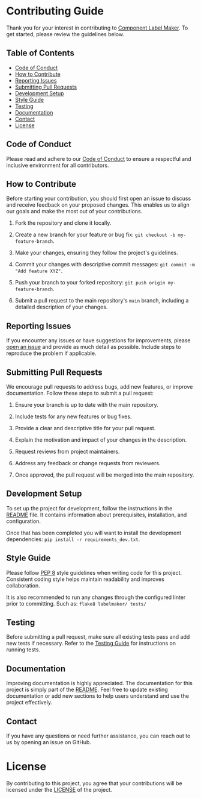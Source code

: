 
# Contributing Guide

Thank you for your interest in contributing to [Component Label Maker](https://github.com/owlcreekworkshop/component-label-maker). To get started, please review the guidelines below.

## Table of Contents
- [Code of Conduct](#code-of-conduct)
- [How to Contribute](#how-to-contribute)
- [Reporting Issues](#reporting-issues)
- [Submitting Pull Requests](#submitting-pull-requests)
- [Development Setup](#development-setup)
- [Style Guide](#style-guide)
- [Testing](#testing)
- [Documentation](#documentation)
- [Contact](#contact)
- [License](#license)

## Code of Conduct

Please read and adhere to our [Code of Conduct](CODE_OF_CONDUCT.md) to ensure a respectful and inclusive environment for all contributors.

## How to Contribute

Before starting your contribution, you should first open an issue to discuss and receive feedback on your proposed changes. This enables us to align our goals and make the most out of your contributions.

  1. Fork the repository and clone it locally.

  2. Create a new branch for your feature or bug fix: `git checkout -b my-feature-branch`.

  3. Make your changes, ensuring they follow the project's guidelines.

  4. Commit your changes with descriptive commit messages: `git commit -m "Add feature XYZ"`.

  5. Push your branch to your forked repository: `git push origin my-feature-branch`.

  6. Submit a pull request to the main repository's `main` branch, including a detailed description of your changes.

## Reporting Issues

If you encounter any issues or have suggestions for improvements, please [open an issue](https://github.com/owlcreekworkshop/component-label-maker/issues) and provide as much detail as possible. Include steps to reproduce the problem if applicable.

## Submitting Pull Requests

We encourage pull requests to address bugs, add new features, or improve documentation. Follow these steps to submit a pull request:

  1. Ensure your branch is up to date with the main repository.
  
  2. Include tests for any new features or bug fixes.
  
  3. Provide a clear and descriptive title for your pull request.
  
  4. Explain the motivation and impact of your changes in the description.
  
  5. Request reviews from project maintainers.
  
  6. Address any feedback or change requests from reviewers.
  
  7. Once approved, the pull request will be merged into the main repository.

## Development Setup

To set up the project for development, follow the instructions in the [README](README.md) file. It contains information about prerequisites, installation, and configuration.

Once that has been completed you will want to install the development dependencies: `pip install -r requirements_dev.txt`.

## Style Guide

Please follow [PEP 8](https://peps.python.org/pep-0008/) style guidelines when writing code for this project. Consistent coding style helps maintain readability and improves collaboration.

It is also recommended to run any changes through the configured linter prior to committing. Such as: `flake8 labelmaker/ tests/`

## Testing

Before submitting a pull request, make sure all existing tests pass and add new tests if necessary. Refer to the [Testing Guide](TESTING.md) for instructions on running tests.

## Documentation

Improving documentation is highly appreciated. The documentation for this project is simply part of the [README](README.md). Feel free to update existing documentation or add new sections to help users understand and use the project effectively.

## Contact

If you have any questions or need further assistance, you can reach out to us by opening an issue on GitHub.

# License

By contributing to this project, you agree that your contributions will be licensed under the [LICENSE](LICENSE) of the project.
